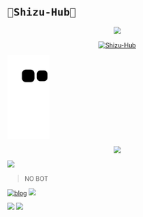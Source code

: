 # `👑Shizu-Hub👑`
<p align="center"> 
  <a href="https://github.com/Gustavo-Peng"><img src="http://readme-typing-svg.herokuapp.com?font=Arial+black&color=DCC12E&lines=SE+BIENVENIDO+A+MI+PERFIL;ESPERO+QUE+TENGAS+UN+LINDO+DIA;NOS+VEMOS+:v+%F0%9F%91%8B" height="70px"
</p>

<p align="center">
<img src="https://c.tenor.com/rhFkUvCXgHEAAAAd/fate-grand-order-ars-almadel-salomonis.gif" alt="Shizu-Hub" width="600"/>
</p>
  
![Snake animation](https://github.com/GataNina-Li/GataNina-Li/blob/output/github-contribution-grid-snake.svg)
</div>
  
  <p align="center">
<a href="https://github.com/NeKosmic-NK"><img src="http://readme-typing-svg.herokuapp.com?font=mono&size=14&duration=3000&color=ABF7BB&center=verdadero&vCenter=verdadero&lines=Solo+escr%C3%ADba+si+tiene+dudas." height="40px"
</p>
    
<a href="http://wa.me/34623442554" target="blank"><img src="https://img.shields.io/badge/Shizu-Hub-25D366?style=for-the-badge&logo=whatsapp&logoColor=white" /></a>
> NO BOT
  
[![blog](https://img.shields.io/badge/Nazarick-25D366?style=for-the-badge&logo=whatsapp&logoColor=white 
)](https://chat.whatsapp.com/EOJQxQRVlIR0Wd4HSQZl58)  <a href="https://chat.whatsapp.com/LLTJr1FWanp8Y1LYSImGja"> <img src="https://upload.wikimedia.org/wikipedia/commons/thumb/1/19/WhatsApp_logo-color-vertical.svg/1200px-WhatsApp_logo-color-vertical.svg.png" height="29px"></a>

<p align="hihg">   
<a href="https://instagram.com/shizu.bot" target="_blank"> <img src="https://img.shields.io/badge/-Instagram-%23E4405F?style=for-the-badge&logo=instagram&logoColor=yellow" target="_blank"></a> <img src="https://github.com/siegrin/siegrin/blob/main/Assets/Handshake.gif" height="30px">
